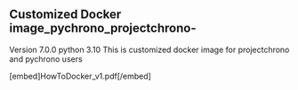 ## Customized Docker image_pychrono_projectchrono-

Version 7.0.0 python 3.10
This is customized docker image for projectchrono and pychrono users 


[embed]HowToDocker_v1.pdf[/embed]


